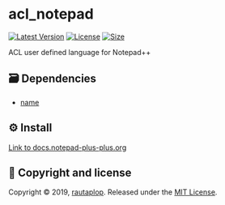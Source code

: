# acl_notepad
[![Latest Version](https://img.shields.io/github/release/rautaplop/acl_notepad)](https://github.com/rautaplop/graphplot/releases)
[![License       ](https://img.shields.io/github/license/rautaplop/acl_notepad)](LICENSE)
[![Size          ](https://img.shields.io/github/repo-size/rautaplop/acl_notepad)](README.md)

ACL user defined language for Notepad++

## 🗃 Dependencies
* [name](url)

## ⚙️ Install
[Link to docs.notepad-plus-plus.org](http://docs.notepad-plus-plus.org/index.php/User_Defined_Language_Files#How_to_install_user_defined_language_files)

## 📝 Copyright and license
Copyright © 2019, [rautaplop](https://github.com/rautaplop). Released under the [MIT License](LICENSE).
